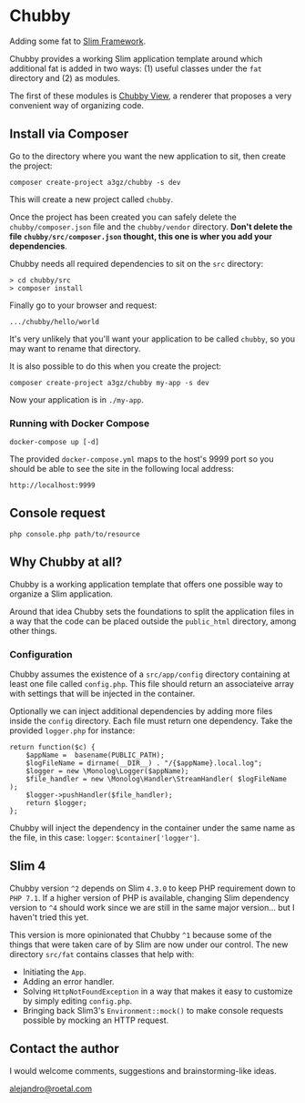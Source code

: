 # Chubby
Adding some fat to [Slim Framework](https://github.com/slimphp/Slim).

Chubby provides a working Slim application template around which additional fat is added in two ways: (1) useful classes under the `fat` directory and (2) as modules. 

The first of these modules is [Chubby View](https://github.com/a3gz/chubby-view), a renderer that proposes a very convenient way of organizing code. 

## Install via Composer 

Go to the directory where you want the new application to sit, then create the project: 

    composer create-project a3gz/chubby -s dev

This will create a new project called `chubby`.

Once the project has been created you can safely delete the `chubby/composer.json` file and the `chubby/vendor` directory. **Don't delete the file `chubby/src/composer.json` thought, this one is wher you add your dependencies**.

Chubby needs all required dependencies to sit on the `src` directory:

    > cd chubby/src
    > composer install

Finally go to your browser and request: 

    .../chubby/hello/world


It's very unlikely that you'll want your application to be called `chubby`, so you may want to rename that directory. 

It is also possible to do this when you create the project: 

    composer create-project a3gz/chubby my-app -s dev

Now your application is in `./my-app`.

### Running with Docker Compose

    docker-compose up [-d]

The provided `docker-compose.yml` maps to the host's 9999 port so you should be able to see the site in the following local address:

    http://localhost:9999

## Console request

    php console.php path/to/resource

## Why Chubby at all?

Chubby is a working application template that offers one possible way to organize a Slim application. 

Around that idea Chubby sets the foundations to split the application files in a way that the code can be placed outside the `public_html` directory, among other things. 

### Configuration

Chubby assumes the existence of a `src/app/config` directory containing at least one file called `config.php`. This file should return an associateive array with settings that will be injected in the container. 

Optionally we can inject additional dependencies by adding more files inside the `config` directory. Each file must return one dependency. Take the provided `logger.php` for instance: 

    return function($c) {
        $appName =  basename(PUBLIC_PATH);
        $logFileName = dirname(__DIR__) . "/{$appName}.local.log"; 
        $logger = new \Monolog\Logger($appName);
        $file_handler = new \Monolog\Handler\StreamHandler( $logFileName );
        $logger->pushHandler($file_handler);
        return $logger;   
    };

Chubby will inject the dependency in the container under the same name as the file, in this case: `logger`: `$container['logger']`.

## Slim 4

Chubby version `^2` depends on Slim `4.3.0` to keep PHP requirement down to `PHP 7.1`.
If a higher version of PHP is available, changing Slim dependency version to `^4` should work since we are still in the same major version... but I haven't tried this yet.

This version is more opinionated that Chubby `^1` because some of the things that were taken care of by Slim are now under our control.
The new directory `src/fat` contains classes that help with:

 * Initiating the `App`.
 * Adding an error handler.
 * Solving `HttpNotFoundException` in a way that makes it easy to customize by simply editing `config.php`.
 * Bringing back Slim3's `Environment::mock()` to make console requests possible by mocking an HTTP request.

## Contact the author

I would welcome comments, suggestions and brainstorming-like ideas.

[alejandro@roetal.com](mailto:alejandro@roetal.com)